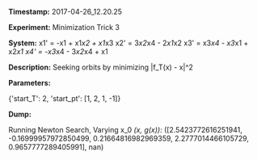 **Timestamp:** 2017-04-26_12.20.25

**Experiment:** Minimization Trick 3

**System:**
x1' = -x1 + x1*x2 + x1*x3 
x2' = 3*x2*x4 - 2*x1*x2 
x3' = x3*x4 - x3*x1 + x2*x1 
x4' = -x3*x4 - 3*x2*x4 + x1 


**Description:** Seeking orbits by minimizing |f_T(x) - x|^2

**Parameters:**

{'start_T': 2, 'start_pt': [1, 2, 1, -1]}

**Dump:**

Running Newton Search, Varying x_0
*(x, g(x)):*
([2.5423772616251941, -0.16999957972850499, 0.21664816982969359, 2.2777014466105729, 0.9657777289405991], nan)